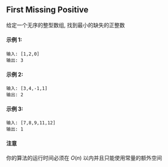 ## First Missing Positive
给定一个无序的整型数组, 找到最小的缺失的正整数

#### 示例 1:
```
输入: [1,2,0]
输出: 3
```

#### 示例 2:
```
输入: [3,4,-1,1]
输出: 2
```

#### 示例 3:
```
输入: [7,8,9,11,12]
输出: 1
```

#### 注意
你的算法的运行时间必须在 $O(n)$ 以内并且只能使用常量的额外空间
